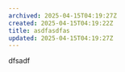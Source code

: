 ```yaml
---
archived: 2025-04-15T04:19:27Z
created: 2025-04-15T04:19:22Z
title: asdfasdfas
updated: 2025-04-15T04:19:27Z
---
```

dfsadf